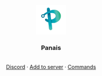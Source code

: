 <br />
<div align="center">
  <a href="https://https://github.com/LucasB25/web-panais">
    <img src="assets/panais.png" alt="Logo" width="80" height="80">
  </a>

  <h3 align="center">Panais</h3>

  <p align="center">
    <br />
    <a href="https://discord.gg/ATYQ8GsDHR">Discord</a>
    ·
    <a href="https://discord.com/oauth2/authorize?response_type=code&client_id=707627135577358417&scope=bot+applications.commands&permissions=1644971945463">Add to server</a>
    ·
    <a href="https://panaisdev.tk/#command">Commands</a>
  </p>
</div>
